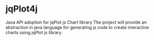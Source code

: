 jqPlot4j
========

Java API adoption for jqPlot js Chart library
 The project will provide an abstraction in java language for generating js code to create interactive charts using jqPlot js library
